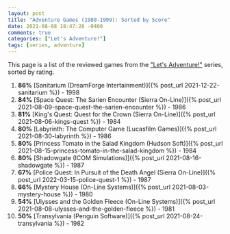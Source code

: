 ```yaml
---
layout: post
title: "Adventure Games (1980-1999): Sorted by Score"
date: 2021-08-08 18:47:28 -0400
comments: true
categories: ["Let's Adventure!"]
tags: [series, adventure]
---
```


This page is a list of the reviewed games from the ["Let's Adventure!"](https://www.alexbevi.com/categories/let-s-adventure/) series, sorted by rating.

1. **86%** [Sanitarium (DreamForge Intertainment)]({% post_url 2021-12-22-sanitarium %}) - 1998
2. **84%** [Space Quest: The Sarien Encounter (Sierra On-Line)]({% post_url 2021-08-09-space-quest-the-sarien-encounter %}) - 1986
3. **81%** [King's Quest: Quest for the Crown (Sierra On-Line)]({% post_url 2021-08-06-kings-quest %}) - 1984
4. **80%** [Labyrinth: The Computer Game (Lucasfilm Games)]({% post_url 2021-08-30-labyrinth %}) - 1986
5. **80%** [Princess Tomato in the Salad Kingdom (Hudson Soft)]({% post_url 2021-08-15-princess-tomato-in-the-salad-kingdom %}) - 1984
6. **80%** [Shadowgate (ICOM Simulations)]({% post_url 2021-08-16-shadowgate %}) - 1987
7. **67%** [Police Quest: In Pursuit of the Death Angel (Sierra On-Line)]({% post_url 2022-03-15-police-quest-1 %}) - 1987
8. **66%** [Mystery House (On-Line Systems)]({% post_url 2021-08-03-mystery-house %}) - 1980
9. **54%** [Ulysses and the Golden Fleece (On-Line Systems)]({% post_url 2021-08-08-ulysses-and-the-golden-fleece %}) - 1981
10. **50%** [Transylvania (Penguin Software)]({% post_url 2021-08-24-transylvania %}) - 1982
